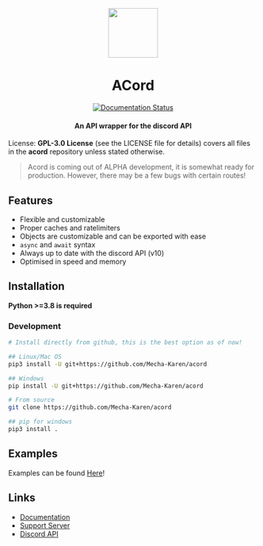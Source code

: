 <div align="center"><img src="./docs/source/_static/logo.png" height="100" width="100"></div>
<h1 align="center">ACord</h1>
<div align="center">
    <a href='https://acord.readthedocs.io/en/latest/'>
        <img src='https://readthedocs.org/projects/acord/badge/?version=latest' alt='Documentation Status' />
    </a>
</div>
<h4 align="center">An API wrapper for the discord API</h4>

License: **GPL-3.0 License** (see the LICENSE file for details) covers all files in the **acord** repository unless stated otherwise.

> Acord is coming out of ALPHA development, it is somewhat ready for production. However, there may be a few bugs with certain routes!

## Features
* Flexible and customizable
* Proper caches and ratelimiters
* Objects are customizable and can be exported with ease
* ``async`` and ``await`` syntax
* Always up to date with the discord API (v10)
* Optimised in speed and memory

## Installation
**Python >=3.8 is required**

### Development
```sh
# Install directly from github, this is the best option as of now!

## Linux/Mac OS
pip3 install -U git+https://github.com/Mecha-Karen/acord

## Windows
pip install -U git+https://github.com/Mecha-Karen/acord

# From source
git clone https://github.com/Mecha-Karen/acord

## pip for windows
pip3 install .
```

## Examples
Examples can be found [Here](/examples)!

## Links
* [Documentation](https://acord.readthedocs.io)
* [Support Server](https://discord.gg/JBjMAMag7a)
* [Discord API](https://discord.com/developers/docs/)
